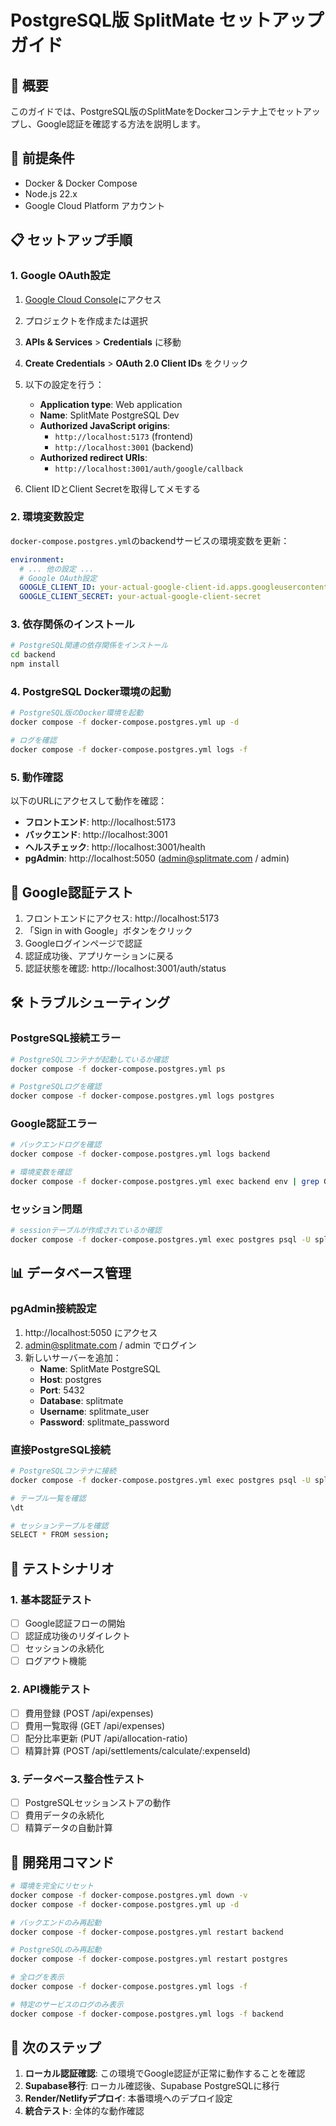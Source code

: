 # PostgreSQL版 SplitMate セットアップガイド

## 🎯 概要

このガイドでは、PostgreSQL版のSplitMateをDockerコンテナ上でセットアップし、Google認証を確認する方法を説明します。

## 🔧 前提条件

- Docker & Docker Compose
- Node.js 22.x
- Google Cloud Platform アカウント

## 📋 セットアップ手順

### 1. Google OAuth設定

1. [Google Cloud Console](https://console.cloud.google.com/)にアクセス
2. プロジェクトを作成または選択
3. **APIs & Services** > **Credentials** に移動
4. **Create Credentials** > **OAuth 2.0 Client IDs** をクリック
5. 以下の設定を行う：
   - **Application type**: Web application
   - **Name**: SplitMate PostgreSQL Dev
   - **Authorized JavaScript origins**:
     - `http://localhost:5173` (frontend)
     - `http://localhost:3001` (backend)
   - **Authorized redirect URIs**:
     - `http://localhost:3001/auth/google/callback`

6. Client IDとClient Secretを取得してメモする

### 2. 環境変数設定

`docker-compose.postgres.yml`のbackendサービスの環境変数を更新：

```yaml
environment:
  # ... 他の設定 ...
  # Google OAuth設定
  GOOGLE_CLIENT_ID: your-actual-google-client-id.apps.googleusercontent.com
  GOOGLE_CLIENT_SECRET: your-actual-google-client-secret
```

### 3. 依存関係のインストール

```bash
# PostgreSQL関連の依存関係をインストール
cd backend
npm install
```

### 4. PostgreSQL Docker環境の起動

```bash
# PostgreSQL版のDocker環境を起動
docker compose -f docker-compose.postgres.yml up -d

# ログを確認
docker compose -f docker-compose.postgres.yml logs -f
```

### 5. 動作確認

以下のURLにアクセスして動作を確認：

- **フロントエンド**: http://localhost:5173
- **バックエンド**: http://localhost:3001
- **ヘルスチェック**: http://localhost:3001/health
- **pgAdmin**: http://localhost:5050 (admin@splitmate.com / admin)

## 🔐 Google認証テスト

1. フロントエンドにアクセス: http://localhost:5173
2. 「Sign in with Google」ボタンをクリック
3. Googleログインページで認証
4. 認証成功後、アプリケーションに戻る
5. 認証状態を確認: http://localhost:3001/auth/status

## 🛠️ トラブルシューティング

### PostgreSQL接続エラー
```bash
# PostgreSQLコンテナが起動しているか確認
docker compose -f docker-compose.postgres.yml ps

# PostgreSQLログを確認
docker compose -f docker-compose.postgres.yml logs postgres
```

### Google認証エラー
```bash
# バックエンドログを確認
docker compose -f docker-compose.postgres.yml logs backend

# 環境変数を確認
docker compose -f docker-compose.postgres.yml exec backend env | grep GOOGLE
```

### セッション問題
```bash
# sessionテーブルが作成されているか確認
docker compose -f docker-compose.postgres.yml exec postgres psql -U splitmate_user -d splitmate -c "SELECT * FROM session LIMIT 5;"
```

## 📊 データベース管理

### pgAdmin接続設定
1. http://localhost:5050 にアクセス
2. admin@splitmate.com / admin でログイン
3. 新しいサーバーを追加：
   - **Name**: SplitMate PostgreSQL
   - **Host**: postgres
   - **Port**: 5432
   - **Database**: splitmate
   - **Username**: splitmate_user
   - **Password**: splitmate_password

### 直接PostgreSQL接続
```bash
# PostgreSQLコンテナに接続
docker compose -f docker-compose.postgres.yml exec postgres psql -U splitmate_user -d splitmate

# テーブル一覧を確認
\dt

# セッションテーブルを確認
SELECT * FROM session;
```

## 🧪 テストシナリオ

### 1. 基本認証テスト
- [ ] Google認証フローの開始
- [ ] 認証成功後のリダイレクト
- [ ] セッションの永続化
- [ ] ログアウト機能

### 2. API機能テスト
- [ ] 費用登録 (POST /api/expenses)
- [ ] 費用一覧取得 (GET /api/expenses)
- [ ] 配分比率更新 (PUT /api/allocation-ratio)
- [ ] 精算計算 (POST /api/settlements/calculate/:expenseId)

### 3. データベース整合性テスト
- [ ] PostgreSQLセッションストアの動作
- [ ] 費用データの永続化
- [ ] 精算データの自動計算

## 📝 開発用コマンド

```bash
# 環境を完全にリセット
docker compose -f docker-compose.postgres.yml down -v
docker compose -f docker-compose.postgres.yml up -d

# バックエンドのみ再起動
docker compose -f docker-compose.postgres.yml restart backend

# PostgreSQLのみ再起動
docker compose -f docker-compose.postgres.yml restart postgres

# 全ログを表示
docker compose -f docker-compose.postgres.yml logs -f

# 特定のサービスのログのみ表示
docker compose -f docker-compose.postgres.yml logs -f backend
```

## 🚀 次のステップ

1. **ローカル認証確認**: この環境でGoogle認証が正常に動作することを確認
2. **Supabase移行**: ローカル確認後、Supabase PostgreSQLに移行
3. **Render/Netlifyデプロイ**: 本番環境へのデプロイ設定
4. **統合テスト**: 全体的な動作確認 
